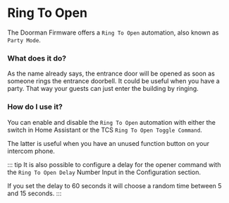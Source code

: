 # Ring To Open <Badge type="warning" text="Party Mode" />

The Doorman Firmware offers a `Ring To Open` automation, also known as `Party Mode`.

### What does it do?
As the name already says, the entrance door will be opened as soon as someone rings the entrance doorbell.
It could be useful when you have a party. That way your guests can just enter the building by ringing.

### How do I use it?
You can enable and disable the `Ring To Open` automation with either the switch in Home Assistant or the TCS `Ring To Open Toggle Command`.

The latter is useful when you have an unused function button on your intercom phone.

::: tip
It is also possible to configure a delay for the opener command with the `Ring To Open Delay` Number Input in the Configuration section.

If you set the delay to 60 seconds it will choose a random time between 5 and 15 seconds.
:::